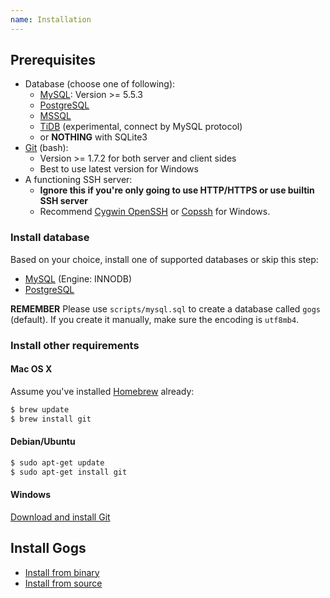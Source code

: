 ```yaml
---
name: Installation
---
```


## Prerequisites

- Database (choose one of following):
    - [MySQL](http://dev.mysql.com): Version >= 5.5.3
    - [PostgreSQL](http://www.postgresql.org/)
    - [MSSQL](https://en.wikipedia.org/wiki/Microsoft_SQL_Server)
    - [TiDB](https://github.com/pingcap/tidb) (experimental, connect by MySQL protocol)
    - or **NOTHING** with SQLite3
- [Git](http://git-scm.com/) (bash):
    - Version >= 1.7.2 for both server and client sides
    - Best to use latest version for Windows
- A functioning SSH server:
    - **Ignore this if you're only going to use HTTP/HTTPS or use builtin SSH server**
    - Recommend [Cygwin OpenSSH](http://docs.oracle.com/cd/E24628_01/install.121/e22624/preinstall_req_cygwin_ssh.htm) or [Copssh](https://www.itefix.net/copssh) for Windows.

### Install database

Based on your choice, install one of supported databases or skip this step:

- [MySQL](http://dev.mysql.com/downloads/mysql/) (Engine: INNODB)
- [PostgreSQL](http://www.postgresql.org/download/)

**REMEMBER** Please use `scripts/mysql.sql` to create a database called `gogs` (default). If you create it manually, make sure the encoding is `utf8mb4`.

### Install other requirements

#### Mac OS X

Assume you've installed [Homebrew](http://brew.sh/) already:

```sh
$ brew update
$ brew install git
```

#### Debian/Ubuntu

```sh
$ sudo apt-get update
$ sudo apt-get install git
```

#### Windows

[Download and install Git](http://git-scm.com/downloads)

## Install Gogs

- [Install from binary](/docs/installation/install_from_binary)
- [Install from source](/docs/installation/install_from_source)
